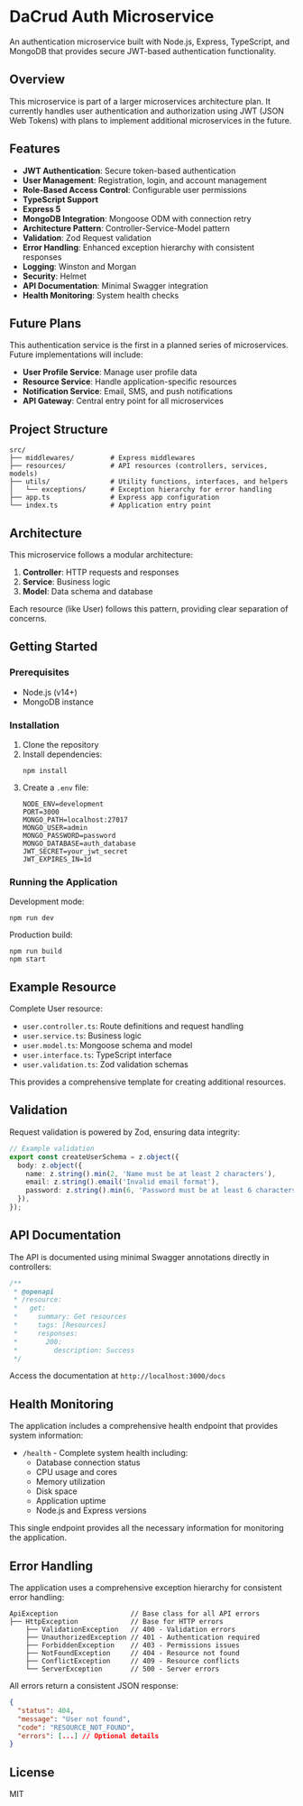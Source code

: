 # DaCrud Auth Microservice

An authentication microservice built with Node.js, Express, TypeScript, and MongoDB that provides secure JWT-based authentication functionality.

## Overview

This microservice is part of a larger microservices architecture plan. It currently handles user authentication and authorization using JWT (JSON Web Tokens) with plans to implement additional microservices in the future.

## Features

- **JWT Authentication**: Secure token-based authentication
- **User Management**: Registration, login, and account management
- **Role-Based Access Control**: Configurable user permissions
- **TypeScript Support**
- **Express 5**
- **MongoDB Integration**: Mongoose ODM with connection retry
- **Architecture Pattern**: Controller-Service-Model pattern
- **Validation**: Zod Request validation
- **Error Handling**: Enhanced exception hierarchy with consistent responses
- **Logging**: Winston and Morgan
- **Security**: Helmet
- **API Documentation**: Minimal Swagger integration
- **Health Monitoring**: System health checks

## Future Plans

This authentication service is the first in a planned series of microservices. Future implementations will include:

- **User Profile Service**: Manage user profile data
- **Resource Service**: Handle application-specific resources
- **Notification Service**: Email, SMS, and push notifications
- **API Gateway**: Central entry point for all microservices

## Project Structure

```
src/
├── middlewares/         # Express middlewares
├── resources/           # API resources (controllers, services, models)
├── utils/               # Utility functions, interfaces, and helpers
│   └── exceptions/      # Exception hierarchy for error handling
├── app.ts               # Express app configuration
└── index.ts             # Application entry point
```

## Architecture

This microservice follows a modular architecture:

1. **Controller**: HTTP requests and responses
2. **Service**: Business logic
3. **Model**: Data schema and database

Each resource (like User) follows this pattern, providing clear separation of concerns.

## Getting Started

### Prerequisites

- Node.js (v14+)
- MongoDB instance

### Installation

1. Clone the repository
2. Install dependencies:
   ```
   npm install
   ```
3. Create a `.env` file:
   ```
   NODE_ENV=development
   PORT=3000
   MONGO_PATH=localhost:27017
   MONGO_USER=admin
   MONGO_PASSWORD=password
   MONGO_DATABASE=auth_database
   JWT_SECRET=your_jwt_secret
   JWT_EXPIRES_IN=1d
   ```

### Running the Application

Development mode:

```
npm run dev
```

Production build:

```
npm run build
npm start
```

## Example Resource

Complete User resource:

- `user.controller.ts`: Route definitions and request handling
- `user.service.ts`: Business logic
- `user.model.ts`: Mongoose schema and model
- `user.interface.ts`: TypeScript interface
- `user.validation.ts`: Zod validation schemas

This provides a comprehensive template for creating additional resources.

## Validation

Request validation is powered by Zod, ensuring data integrity:

```typescript
// Example validation
export const createUserSchema = z.object({
  body: z.object({
    name: z.string().min(2, 'Name must be at least 2 characters'),
    email: z.string().email('Invalid email format'),
    password: z.string().min(6, 'Password must be at least 6 characters'),
  }),
});
```

## API Documentation

The API is documented using minimal Swagger annotations directly in controllers:

```typescript
/**
 * @openapi
 * /resource:
 *   get:
 *     summary: Get resources
 *     tags: [Resources]
 *     responses:
 *       200:
 *         description: Success
 */
```

Access the documentation at `http://localhost:3000/docs`

## Health Monitoring

The application includes a comprehensive health endpoint that provides system information:

- `/health` - Complete system health including:
  - Database connection status
  - CPU usage and cores
  - Memory utilization
  - Disk space
  - Application uptime
  - Node.js and Express versions

This single endpoint provides all the necessary information for monitoring the application.

## Error Handling

The application uses a comprehensive exception hierarchy for consistent error handling:

```
ApiException                  // Base class for all API errors
├── HttpException             // Base for HTTP errors
    ├── ValidationException   // 400 - Validation errors
    ├── UnauthorizedException // 401 - Authentication required
    ├── ForbiddenException    // 403 - Permissions issues
    ├── NotFoundException     // 404 - Resource not found
    ├── ConflictException     // 409 - Resource conflicts
    └── ServerException       // 500 - Server errors
```

All errors return a consistent JSON response:

```json
{
  "status": 404,
  "message": "User not found",
  "code": "RESOURCE_NOT_FOUND",
  "errors": [...] // Optional details
}
```

## License

MIT
